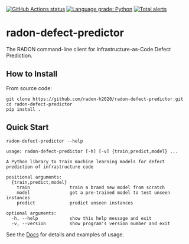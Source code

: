 
<p align="center">

<a href="https://github.com/radon-h2020/radon-defect-predictor/actions?query=workflow=Build"><img alt="GitHub Actions status" src="https://github.com/radon-h2020/radon-defect-predictor/workflows/Build/badge.svg?branch=main"></a>
<a href="https://lgtm.com/projects/g/radon-h2020/radon-defect-predictor/context:python"><img alt="Language grade: Python" src="https://img.shields.io/lgtm/grade/python/g/radon-h2020/radon-defect-predictor.svg?logo=lgtm&logoWidth=18"></a>
<a href="https://lgtm.com/projects/g/radon-h2020/radon-defect-predictor/context:python"><img alt="Total alerts" src="https://img.shields.io/lgtm/alerts/g/radon-h2020/radon-defect-predictor.svg?logo=lgtm&logoWidth=18"></a>
</p>

# radon-defect-predictor
The RADON command-line client for Infrastructure-as-Code Defect Prediction.


## How to Install

From source code:
```
git clone https://github.com/radon-h2020/radon-defect-predictor.git
cd radon-defect-predictor
pip install .
```

## Quick Start

```radon-defect-predictor --help```

```prompt
usage: radon-defect-predictor [-h] [-v] {train,predict,model} ...

A Python library to train machine learning models for defect prediction of infrastructure code

positional arguments:
  {train,predict,model}
    train               train a brand new model from scratch
    model               get a pre-trained model to test unseen instances
    predict             predict unseen instances

optional arguments:
  -h, --help            show this help message and exit
  -v, --version         show program's version number and exit
```

See the [Docs](https://radon-h2020.github.io/radon-defect-predictor/) for details and examples of usage.